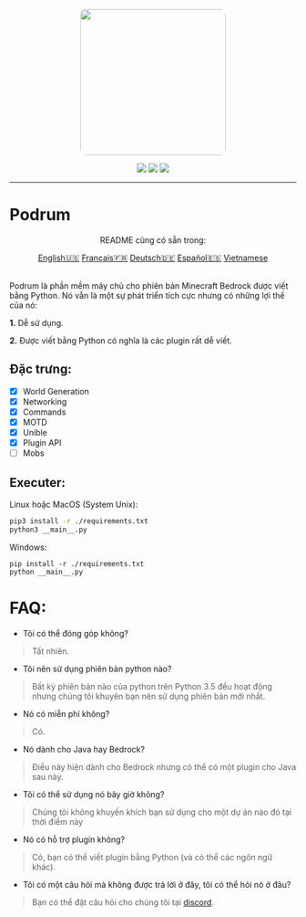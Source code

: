 <p align="center">
  <img width="256" style="border-radius:10px;" height="256" src="https://cdn.discordapp.com/attachments/576826528671858709/766767561681141790/Logo.png">


<div align="center">
    <a href="https://discord.gg/ScSsnwQ4kW"><img src="https://img.shields.io/discord/821124503185653803?style=flat-square"/></a>
    <a href="https://www.codefactor.io/repository/github/podrum/podrum"><img src="https://www.codefactor.io/repository/github/podrum/podrum/badge?style=flat-square"/></a>
    <a href="https://podrum.github.io/"><img src="https://img.shields.io/badge/website-online-orange?style=flat-square"/></a>
</div>
<hr/>

# Podrum

<p align="center">README cũng có sẵn trong:</p>
<div align="center">
  <a href="../README.md">English🇺🇸</a>
  <a href="./README_FR.md">Français🇫🇷</a>
  <a href="./README_DE.md">Deutsch🇩🇪</a>
  <a href="./README_ES.md">Español🇪🇸</a>
  <a href="./README_ES.md">Vietnamese</a>
 </div>
<br>

Podrum là phần mềm máy chủ cho phiên bản Minecraft Bedrock được viết bằng Python.
Nó vẫn là một sự phát triển tích cực nhưng có những lợi thế của nó: 

**1.** Dễ sử dụng.

**2.** Được viết bằng Python có nghĩa là các plugin rất dễ viết.
## Đặc trưng:
 - [x] World Generation 
 - [x] Networking
 - [x] Commands
 - [x] MOTD
 - [x] Unible
 - [x] Plugin API
 - [ ] Mobs  

## Executer:
Linux hoặc MacOS (System Unix):
```sh
pip3 install -r ./requirements.txt
python3 __main__.py
```

Windows:
```batch
pip install -r ./requirements.txt
python __main__.py
```

# FAQ:
 - Tôi có thể đóng góp không?
 > Tất nhiên.
 - Tôi nên sử dụng phiên bản python nào?
 > Bất kỳ phiên bản nào của python trên Python 3.5 đều hoạt động nhưng chúng tôi khuyên bạn nên sử dụng phiên bản mới nhất.
 - Nó có miễn phí không?
 > Có.
 - Nó dành cho Java hay Bedrock?
 > Điều này hiện dành cho Bedrock nhưng có thể có một plugin cho Java sau này.
 - Tôi có thể sử dụng nó bây giờ không?
 > Chúng tôi không khuyến khích bạn sử dụng cho một dự án nào đó tại thời điểm này
 - Nó có hỗ trợ plugin không?
 > Có, bạn có thể viết plugin bằng Python (và có thể các ngôn ngữ khác).
 - Tôi có một câu hỏi mà không được trả lời ở đây, tôi có thể hỏi nó ở đâu?
 > Bạn có thể đặt câu hỏi cho chúng tôi tại [discord](https://discord.gg/ScSsnwQ4kW).
